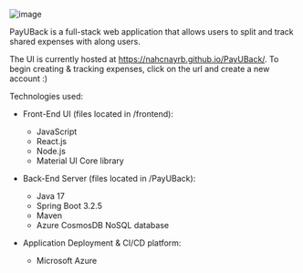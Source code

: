 ![image](https://github.com/Nahcnayrb/PayUBack/assets/69608751/d96d01bc-b26d-4e7f-be6d-32847ee22cae)


PayUBack is a full-stack web application that allows users to split and track shared expenses with along users. 

The UI is currently hosted at https://nahcnayrb.github.io/PayUBack/. To begin creating & tracking expenses, click on the url and create a new account :)

Technologies used:

- Front-End UI (files located in /frontend): 
  - JavaScript
  - React.js
  - Node.js
  - Material UI Core library

- Back-End Server (files located in /PayUBack):
  - Java 17
  - Spring Boot 3.2.5
  - Maven
  - Azure CosmosDB NoSQL database

- Application Deployment & CI/CD platform:
  - Microsoft Azure

